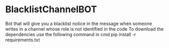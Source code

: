 # BlacklistChannelBOT
Bot that will give you a blacklist notice in the message when someone writes in a channel whose role is not identified in the code  To download the dependencies use the following command in cmd pip install -r requirements.txt
